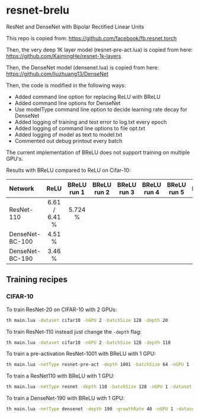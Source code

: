 # resnet-brelu
ResNet and DenseNet with Bipolar Rectified Linear Units

This repo is copied from:
https://github.com/facebook/fb.resnet.torch

Then, the very deep 1K layer model (resnet-pre-act.lua) is copied from here:
https://github.com/KaimingHe/resnet-1k-layers

Then, the DenseNet model (densenet.lua) is copied from here:
https://github.com/liuzhuang13/DenseNet

Then, the code is modified in the following ways:
- Added command line option for replacing ReLU with BReLU
- Added command line options for DenseNet
- Use modelType command line option to decide learning rate decay for DenseNet
- Added logging of training and test error to log.txt every epoch
- Added logging of command line options to file opt.txt
- Added logging of model as text to model.txt
- Commented out debug printout every batch

The current implementation of BReLU does not support training on multiple GPU's.

Results with BReLU compared to ReLU on Cifar-10:

| Network         | ReLU           | BReLU run 1   | BReLU run 2 | BReLU run 3 | BReLU run 4 | BReLU run 5 | BreLU         |
| :---            | :---:          | :---:         | :---:       | :---:       | :---:       | :---:       | ---:          |
| ResNet-110      | 6.61 / 6.41 %  | 5.724 %       |             |             |             |             | 5.725 +- 0.0% |
| DenseNet-BC-100 | 4.51 %         |               |             |             |             |             |               |
| DenseNet-BC-190 | 3.46 %         |               |             |             |             |             |               |


Training recipes
----------------

### CIFAR-10

To train ResNet-20 on CIFAR-10 with 2 GPUs:

```bash
th main.lua -dataset cifar10 -nGPU 2 -batchSize 128 -depth 20
```

To train ResNet-110 instead just change the `-depth` flag:

```bash
th main.lua -dataset cifar10 -nGPU 2 -batchSize 128 -depth 110
```

To train a pre-activation ResNet-1001 with BReLU with 1 GPU:

```bash
th main.lua -netType resnet-pre-act -depth 1001 -batchSize 64 -nGPU 1 -dataset cifar10 -nEpochs 200 -BReLU true
```
To train a ResNet110 with BReLU with 1 GPU:

```bash
th main.lua -netType resnet -depth 110 -batchSize 128 -nGPU 1 -dataset cifar10 -BReLU true
```

To train a DenseNet-190 with BReLU with 1 GPU:

```bash
th main.lua -netType densenet -depth 190 -growthRate 40 -nGPU 1 -dataset cifar10 -batchSize 64 -nEpochs 300 -optnet true -BReLU true
```
